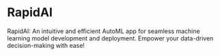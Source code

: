 # RapidAI
RapidAI: An intuitive and efficient AutoML app for seamless machine learning model development and deployment. Empower your data-driven decision-making with ease!
